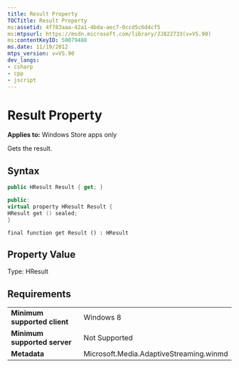 ```yaml
---
title: Result Property
TOCTitle: Result Property
ms:assetid: 4f783aaa-42a1-4bda-aec7-0ccd5c6d4cf5
ms:mtpsurl: https://msdn.microsoft.com/library/JJ822733(v=VS.90)
ms:contentKeyID: 50079488
ms.date: 11/19/2012
mtps_version: v=VS.90
dev_langs:
- csharp
- cpp
- jscript
---
```


# Result Property

**Applies to:** Windows Store apps only

Gets the result.

## Syntax

```csharp
public HResult Result { get; }
```

```cpp
public:
virtual property HResult Result {
HResult get () sealed;
}
```

```jscript
final function get Result () : HResult
```

## Property Value

Type: HResult

## Requirements

|||
|--- |--- |
|**Minimum supported client**|Windows 8|
|**Minimum supported server**|Not Supported|
|**Metadata**|Microsoft.Media.AdaptiveStreaming.winmd|

